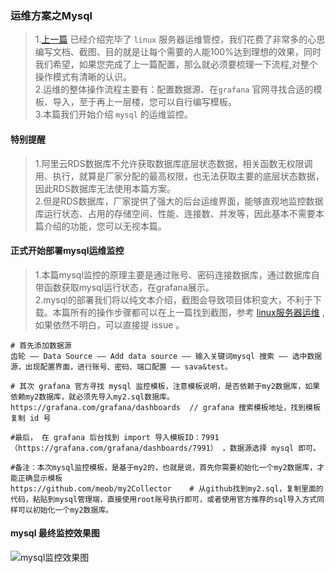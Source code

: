 ###    运维方案之Mysql  
> 1.[上一篇](./DeployLinux.md) 已经介绍完毕了 `linux` 服务器运维管控，我们花费了非常多的心思编写文档、截图、目的就是让每个需要的人能100%达到理想的效果，同时我们希望，如果您完成了上一篇配置，那么就必须要梳理一下流程,对整个操作模式有清晰的认识。    
> 2.运维的整体操作流程主要有：配置数据源、在`grafana` 官网寻找合适的模板、导入，至于再上一层楼，您可以自行编写模板。    
> 3.本篇我们开始介绍 `mysql` 的运维监控。  

####    特别提醒  
>   1.阿里云RDS数据库不允许获取数据库底层状态数据，相关函数无权限调用、执行，就算是厂家分配的最高权限，也无法获取主要的底层状态数据，因此RDS数据库无法使用本篇方案。  
>   2.但是RDS数据库，厂家提供了强大的后台运维界面，能够直观地监控数据库运行状态、占用的存储空间、性能、连接数、并发等，因此基本不需要本篇介绍的功能，您可以无视本篇。      
  
####    正式开始部署mysql运维监控  
> 1.本篇mysql监控的原理主要是通过账号、密码连接数据库，通过数据库自带函数获取mysql运行状态，在grafana展示。    
> 2.mysql的部署我们将以纯文本介绍，截图会导致项目体积变大，不利于下载。本篇所有的操作步骤都可以在上一篇找到截图，参考 [linux服务器运维](./DeployLinux.md) ,如果依然不明白，可以直接提 issue 。  
```code  
# 首先添加数据源
齿轮 —— Data Source —— Add data source —— 输入关键词mysql 搜索 —— 选中数据源，出现配置界面，进行账号、密码、端口配置 —— sava&test。

# 其次 grafana 官方寻找 mysql 监控模板，注意模板说明，是否依赖于my2数据库，如果依赖my2数据库，就必须先导入my2.sql数据库。  
https://grafana.com/grafana/dashboards  // grafana 搜索模板地址，找到模板复制 id 号

#最后， 在 grafana 后台找到 import 导入模板ID：7991（https://grafana.com/grafana/dashboards/7991） ，数据源选择 mysql 即可。

#备注：本次mysql监控模板，是基于my2的，也就是说，首先你需要初始化一个my2数据库，才能正确显示模板
https://github.com/meob/my2Collector    # 从github找到my2.sql，复制里面的代码，粘贴到mysql管理端，直接使用root账号执行即可，或者使用官方推荐的sql导入方式同样可以初始化一个my2数据库。 
```

#### mysql 最终监控效果图  
![mysql监控效果图](http://139.196.101.31:2080/images/mysql.png) 


